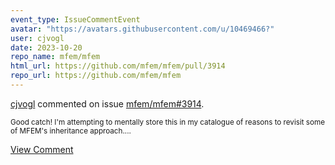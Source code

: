 ```yaml
---
event_type: IssueCommentEvent
avatar: "https://avatars.githubusercontent.com/u/10469466?"
user: cjvogl
date: 2023-10-20
repo_name: mfem/mfem
html_url: https://github.com/mfem/mfem/pull/3914
repo_url: https://github.com/mfem/mfem
---
```


<a href='https://github.com/cjvogl' target='_blank'>cjvogl</a> commented on issue <a href='https://github.com/mfem/mfem/pull/3914' target='_blank'>mfem/mfem#3914</a>.

<small>Good catch! I'm attempting to mentally store this in my catalogue of reasons to revisit some of MFEM's inheritance approach....</small>

<a href='https://github.com/mfem/mfem/pull/3914' target='_blank'>View Comment</a>